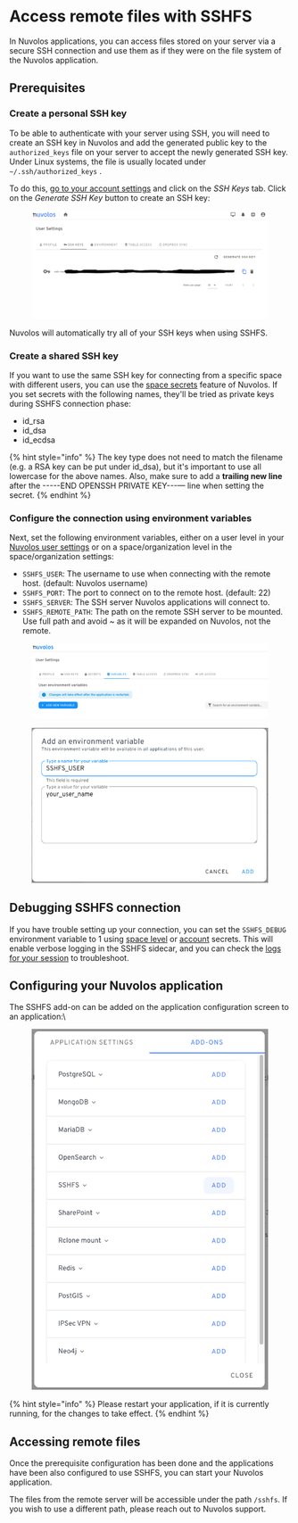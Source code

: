 # Access remote files with SSHFS

In Nuvolos applications, you can access files stored on your server via a secure SSH connection and use them as if they were on the file system of the Nuvolos application.

## Prerequisites

### Create a personal SSH key

To be able to authenticate with your server using SSH, you will need to create an SSH key in Nuvolos and add the generated public key to the `authorized_keys` file on your server to accept the newly generated SSH key. Under Linux systems, the file is usually located under `~/.ssh/authorized_keys` .

To do this, [go to your account settings](https://app.nuvolos.cloud/user/settings/profile) and click on the _SSH Keys_ tab. Click on the _Generate SSH Key_ button to create an SSH key:

<figure><img src="../../.gitbook/assets/ssh_keys.png" alt=""><figcaption></figcaption></figure>

Nuvolos will automatically try all of your SSH keys when using SSHFS.

### Create a shared SSH key

If you want to use the same SSH key for connecting from a specific space with different users, you can use the [space secrets](../environment-variables-and-secrets.md#space-secrets) feature of Nuvolos. If you set secrets with the following names, they'll be tried  as private keys during SSHFS connection phase:

* id\_rsa
* id\_dsa
* id\_ecdsa

{% hint style="info" %}
The key type does not need to match the filename (e.g. a RSA key can be put under id\_dsa), but it's important to use all lowercase for the above names. Also, make sure to add a **trailing new line** after the -----END OPENSSH PRIVATE KEY---— line when setting the secret.
{% endhint %}

### Configure the connection using environment variables

Next, set the following environment variables, either on a user level in your [Nuvolos user settings](https://app.nuvolos.cloud/user/settings/env-vars) or on a space/organization level in the space/organization settings:

* `SSHFS_USER`: The username to use when connecting with the remote host. (default: Nuvolos username)
* `SSHFS_PORT`: The port to connect on to the remote host. (default: 22)
* `SSHFS_SERVER`: The SSH server Nuvolos applications will connect to.
* `SSHFS_REMOTE_PATH`: The path on the remote SSH server to be mounted. Use full path and avoid \~ as it will be expanded on Nuvolos, not the remote.

<figure><img src="../../.gitbook/assets/Screenshot 2025-01-07 at 15.16.58.png" alt=""><figcaption></figcaption></figure>

<figure><img src="../../.gitbook/assets/Screenshot 2025-01-07 at 15.18.04.png" alt=""><figcaption></figcaption></figure>

## Debugging SSHFS connection

If you have trouble setting up your connection, you can set the `SSHFS_DEBUG` environment variable to 1 using [space level](../environment-variables-and-secrets.md#space-secrets) or [account](../environment-variables-and-secrets.md#account-secrets) secrets. This will enable verbose logging in the SSHFS sidecar, and you can check the [logs for your session](../applications/sessions/session-logs.md) to troubleshoot.&#x20;

## Configuring your Nuvolos application

The SSHFS add-on can be added on the application configuration screen to an application:\


<figure><img src="../../.gitbook/assets/Screenshot 2024-06-07 at 12.24.11.png" alt=""><figcaption></figcaption></figure>

{% hint style="info" %}
Please restart your application, if it is currently running, for the changes to take effect.
{% endhint %}

## Accessing remote files

Once the prerequisite configuration has been done and the applications have been also configured to use SSHFS, you can start your Nuvolos application.&#x20;

The files from the remote server will be accessible under the path `/sshfs`. If you wish to use a different path, please reach out to Nuvolos support.
